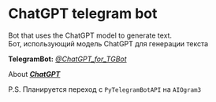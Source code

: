 # ChatGPT telegram bot

Bot that uses the ChatGPT model to generate text.<br>
Бот, использующий модель ChatGPT для генерации текста

**TelegramBot:** *<a href="https://t.me/ChatGPT_for_TGBot">@ChatGPT_for_TGBot</a>*

About ***<a href="https://openai.com/blog/chatgpt">ChatGPT</a>***

P.S. Планируется переход с `PyTelegramBotAPI` на `AIOgram3`
